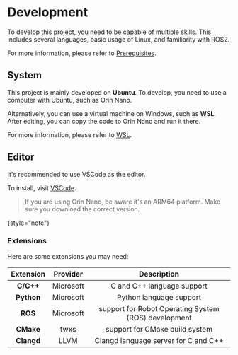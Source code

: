 # Development

To develop this project, you need to be capable of multiple skills.
This includes several languages, basic usage of Linux, and familiarity with ROS2.

For more information, please refer to [Prerequisites](prerequisites.md).

## System

This project is mainly developed on **Ubuntu**.
To develop, you need to use a computer with Ubuntu, such as Orin Nano.

Alternatively, you can use a virtual machine on Windows, such as **WSL**.
After editing, you can copy the code to Orin Nano and run it there.

For more information, please refer to [WSL](wsl.md).

## Editor

It's recommended to use VSCode as the editor.

To install, visit [VSCode](https://code.visualstudio.com/#alt-downloads).

> If you are using Orin Nano, be aware it's an ARM64 platform.
> Make sure you download the correct version.
>
{style="note"}

### Extensions

Here are some extensions you may need:

| Extension  | Provider  |                     Description                      |
|:----------:|:---------:|:----------------------------------------------------:|
| **C/C++**  | Microsoft |              C and C++ language support              |
| **Python** | Microsoft |               Python language support                |
|  **ROS**   | Microsoft | support for Robot Operating System (ROS) development |
| **CMake**  |   twxs    |            support for CMake build system            |
| **Clangd** |   LLVM    |         Clangd language server for C and C++         |